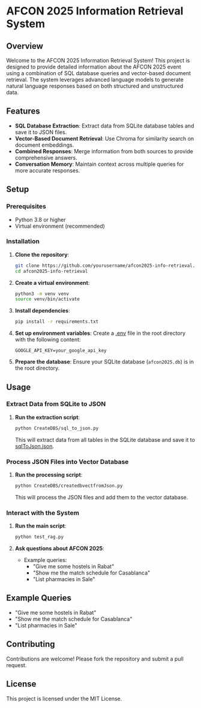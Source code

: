 # AFCON 2025 Information Retrieval System

## Overview

Welcome to the AFCON 2025 Information Retrieval System! This project is designed to provide detailed information about the AFCON 2025 event using a combination of SQL database queries and vector-based document retrieval. The system leverages advanced language models to generate natural language responses based on both structured and unstructured data.

## Features

- **SQL Database Extraction**: Extract data from SQLite database tables and save it to JSON files.
- **Vector-Based Document Retrieval**: Use Chroma for similarity search on document embeddings.
- **Combined Responses**: Merge information from both sources to provide comprehensive answers.
- **Conversation Memory**: Maintain context across multiple queries for more accurate responses.

## Setup

### Prerequisites

- Python 3.8 or higher
- Virtual environment (recommended)

### Installation

1. **Clone the repository**:
    ```bash
    git clone https://github.com/yourusername/afcon2025-info-retrieval.git
    cd afcon2025-info-retrieval
    ```

2. **Create a virtual environment**:
    ```bash
    python3 -m venv venv
    source venv/bin/activate
    ```

3. **Install dependencies**:
    ```bash
    pip install -r requirements.txt
    ```

4. **Set up environment variables**:
    Create a [.env](http://_vscodecontentref_/1) file in the root directory with the following content:
    ```plaintext
    GOOGLE_API_KEY=your_google_api_key
    ```

5. **Prepare the database**:
    Ensure your SQLite database (`afcon2025.db`) is in the root directory.

## Usage

### Extract Data from SQLite to JSON

1. **Run the extraction script**:
    ```bash
    python CreateDBS/sql_to_json.py
    ```
    This will extract data from all tables in the SQLite database and save it to [sqlToJson.json](http://_vscodecontentref_/2).

### Process JSON Files into Vector Database

1. **Run the processing script**:
    ```bash
    python CreateDBS/createdbvectfromJson.py
    ```
    This will process the JSON files and add them to the vector database.

### Interact with the System

1. **Run the main script**:
    ```bash
    python test_rag.py
    ```

2. **Ask questions about AFCON 2025**:
    - Example queries:
        - "Give me some hostels in Rabat"
        - "Show me the match schedule for Casablanca"
        - "List pharmacies in Sale"

## Example Queries

- "Give me some hostels in Rabat"
- "Show me the match schedule for Casablanca"
- "List pharmacies in Sale"

## Contributing

Contributions are welcome! Please fork the repository and submit a pull request.

## License

This project is licensed under the MIT License.
